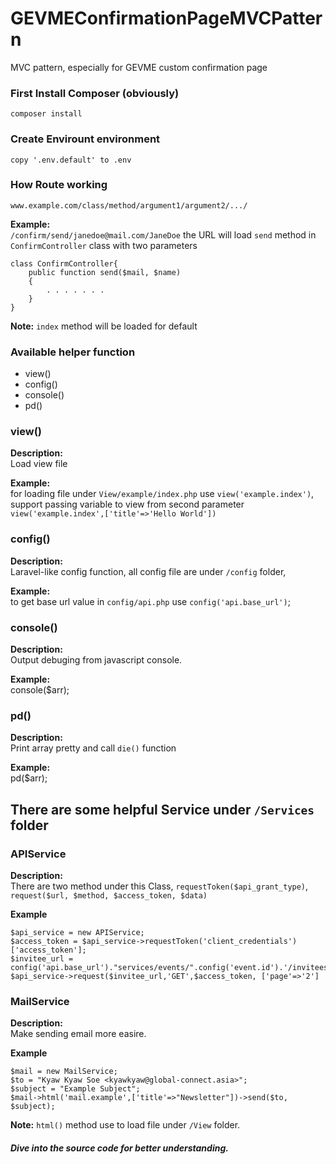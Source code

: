 # GEVMEConfirmationPageMVCPattern
MVC pattern, especially for GEVME custom confirmation page

### First Install Composer (obviously)
```
composer install
```

### Create Envirount environment
```
copy '.env.default' to .env
```

### How Route working
```
www.example.com/class/method/argument1/argument2/.../
```
**Example:** \
`/confirm/send/janedoe@mail.com/JaneDoe` the URL will load `send` method in `ConfirmController` class with two parameters 
```
class ConfirmController{
    public function send($mail, $name)
    {
        . . . . . . .
    }
}
```
**Note:** `index` method will be loaded for default


### Available helper function

* view()
* config()
* console()
* pd()


### view()
**Description:** \
Load view file

**Example:** \
for loading file under `View/example/index.php` use `view('example.index')`, \
support passing variable to view from second parameter  `view('example.index',['title'=>'Hello World'])`


### config()
**Description:** \
Laravel-like config function, all config file are under `/config` folder,

**Example:** \
to get base url value in `config/api.php` use `config('api.base_url')`;

### console()
**Description:** \
Output debuging from javascript console.

**Example:** \
console($arr);

### pd()
**Description:** \
Print array pretty and call `die()` function

**Example:** \
pd($arr);


## There are some helpful Service under `/Services` folder


### APIService
**Description:** \
There are two method under this Class, `requestToken($api_grant_type)`, `request($url, $method, $access_token, $data)`

**Example**
```
$api_service = new APIService;
$access_token = $api_service->requestToken('client_credentials')['access_token'];
$invitee_url = config('api.base_url')."services/events/".config('event.id').'/invitees';
$api_service->request($invitee_url,'GET',$access_token, ['page'=>'2']
```


### MailService
**Description:** \
 Make sending email more easire.

**Example**
```
$mail = new MailService;
$to = "Kyaw Kyaw Soe <kyawkyaw@global-connect.asia>";
$subject = "Example Subject";
$mail->html('mail.example',['title'=>"Newsletter"])->send($to, $subject);
```
**Note:**  `html()` method use to load file under `/View` folder. 

##### Dive into the source code for better understanding.